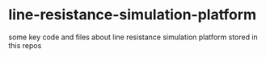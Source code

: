 # line-resistance-simulation-platform
some key code and files about line resistance simulation platform stored in this repos
